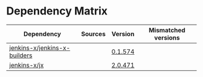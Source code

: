 # Dependency Matrix

Dependency | Sources | Version | Mismatched versions
---------- | ------- | ------- | -------------------
[jenkins-x/jenkins-x-builders](https://github.com/jenkins-x/jenkins-x-builders) |  | [0.1.574]() | 
[jenkins-x/jx](https://github.com/jenkins-x/jx) |  | [2.0.471](https://github.com/jenkins-x/jx/releases/tag/v2.0.471) | 
